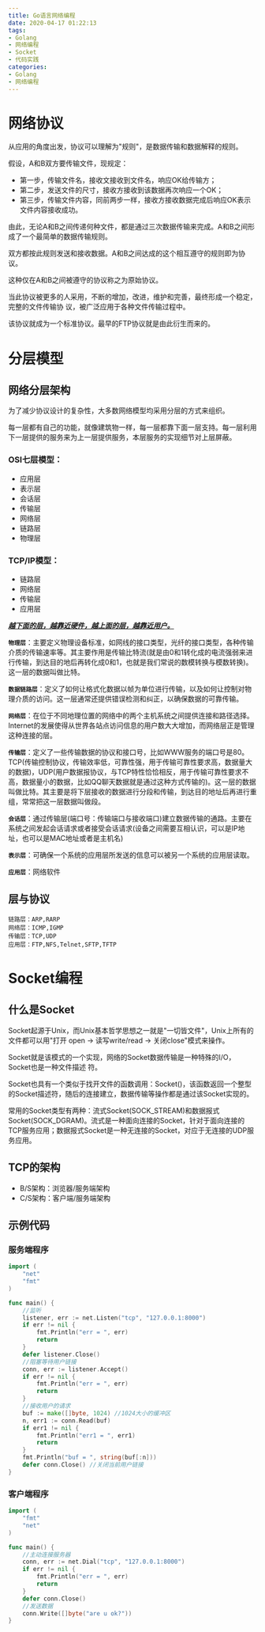 ```yaml
---
title: Go语言网络编程
date: 2020-04-17 01:22:13
tags: 
- Golang
- 网络编程
- Socket
- 代码实践
categories: 
- Golang
- 网络编程
---
```


# 网络协议

从应用的角度出发，协议可以理解为"规则"，是数据传输和数据解释的规则。

假设，A和B双方要传输文件，现规定：

- 第一步，传输文件名，接收文接收到文件名，响应OK给传输方；
- 第二步，发送文件的尺寸，接收方接收到该数据再次响应一个OK；
- 第三步，传输文件内容，同前两步一样，接收方接收数据完成后响应OK表示文件内容接收成功。

由此，无论A和B之间传递何种文件，都是通过三次数据传输来完成。A和B之间形成了一个最简单的数据传输规则。

双方都按此规则发送和接收数据。A和B之间达成的这个相互遵守的规则即为协议。

这种仅在A和B之间被遵守的协议称之为原始协议。

当此协议被更多的人采用，不断的增加，改进，维护和完善，最终形成一个稳定，完整的文件传输协
议，被广泛应用于各种文件传输过程中。

该协议就成为一个标准协议。最早的FTP协议就是由此衍生而来的。

# 分层模型

## 网络分层架构

为了减少协议设计的复杂性，大多数网络模型均采用分层的方式来组织。

每一层都有自己的功能，就像建筑物一样，每一层都靠下面一层支持。每一层利用下一层提供的服务来为上一层提供服务，本层服务的实现细节对上层屏蔽。

### OSI七层模型：

- 应用层
- 表示层
- 会话层
- 传输层
- 网络层
- 链路层
- 物理层

### TCP/IP模型：

- 链路层
- 网络层
- 传输层
- 应用层

***<u>越下面的层，越靠近硬件，越上面的层，越靠近用户。</u>***

**`物理层`**：主要定义物理设备标准，如网线的接口类型，光纤的接口类型，各种传输介质的传输速率等。其主要作用是传输比特流(就是由0和1转化成的电流强弱来进行传输，到达目的地后再转化成0和1，也就是我们常说的数模转换与模数转换)。这一层的数据叫做比特。

**`数据链路层`**：定义了如何让格式化数据以帧为单位进行传输，以及如何让控制对物理介质的访问。这一层通常还提供错误检测和纠正，以确保数据的可靠传输。

**`网络层`**：在位于不同地理位置的网络中的两个主机系统之间提供连接和路径选择。Internet的发展使得从世界各站点访问信息的用户数大大增加，而网络层正是管理这种连接的层。

**`传输层`**：定义了一些传输数据的协议和接口号，比如WWW服务的端口号是80。TCP(传输控制协议，传输效率低，可靠性强，用于传输可靠性要求高，数据量大的数据)，UDP(用户数据报协议，与TCP特性恰恰相反，用于传输可靠性要求不高，数据量小的数据，比如QQ聊天数据就是通过这种方式传输的)。这一层的数据叫做比特。其主要是将下层接收的数据进行分段和传输，到达目的地址后再进行重组，常常把这一层数据叫做段。

**`会话层`**：通过传输层(端口号：传输端口与接收端口)建立数据传输的通路。主要在系统之间发起会话请求或者接受会话请求(设备之间需要互相认识，可以是IP地址，也可以是MAC地址或者是主机名)

**`表示层`**：可确保一个系统的应用层所发送的信息可以被另一个系统的应用层读取。

**`应用层`**：网络软件

## 层与协议

```
链路层：ARP,RARP
网络层：ICMP,IGMP
传输层：TCP,UDP
应用层：FTP,NFS,Telnet,SFTP,TFTP
```

# Socket编程

## 什么是Socket

Socket起源于Unix，而Unix基本哲学思想之一就是"一切皆文件"，Unix上所有的文件都可以用"打开
open -> 读写write/read -> 关闭close"模式来操作。

Socket就是该模式的一个实现，网络的Socket数据传输是一种特殊的I/O，Socket也是一种文件描述
符。

Socket也具有一个类似于找开文件的函数调用：Socket()，该函数返回一个整型的Socket描述符，随后的连接建立，数据传输等操作都是通过该Socket实现的。

常用的Socket类型有两种：流式Socket(SOCK_STREAM)和数据报式Socket(SOCK_DGRAM)。流式是一种面向连接的Socket，针对于面向连接的TCP服务应用；数据报式Socket是一种无连接的Socket，对应于无连接的UDP服务应用。

## TCP的架构

- B/S架构：浏览器/服务端架构
- C/S架构：客户端/服务端架构

## 示例代码

### 服务端程序

```go
import (
	"net"
	"fmt"
)

func main() {
	//监听
	listener, err := net.Listen("tcp", "127.0.0.1:8000")
	if err != nil {
		fmt.Println("err = ", err)
		return
	}
	defer listener.Close()
	//阻塞等待用户链接
	conn, err := listener.Accept()
	if err != nil {
		fmt.Println("err = ", err)
		return
	}
	//接收用户的请求
	buf := make([]byte, 1024) //1024大小的缓冲区
	n, err1 := conn.Read(buf)
	if err1 != nil {
		fmt.Println("err1 = ", err1)
		return
	}
	fmt.Println("buf = ", string(buf[:n]))
	defer conn.Close() //关闭当前用户链接
}
```

### 客户端程序

```go
import (
	"fmt"
	"net"
)

func main() {
	//主动连接服务器
	conn, err := net.Dial("tcp", "127.0.0.1:8000")
	if err != nil {
		fmt.Println("err = ", err)
		return
	}
	defer conn.Close()
	//发送数据
	conn.Write([]byte("are u ok?"))
}
```


